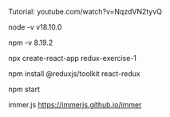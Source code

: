 Tutorial: youtube.com/watch?v=NqzdVN2tyvQ

node -v
v18.10.0

npm -v
8.19.2

npx create-react-app redux-exercise-1

npm install @reduxjs/toolkit react-redux

npm start

immer.js
https://immerjs.github.io/immer